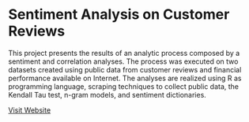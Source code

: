 # Sentiment Analysis on Customer Reviews

This project presents the results of an analytic process composed by a sentiment and correlation analyses. The process was executed on two datasets created using public data from customer reviews and financial performance available on Internet. The analyses are realized using R as programming language, scraping techniques to collect public data, the Kendall Tau test, n-gram models, and sentiment dictionaries.

[Visit Website](https://saulventura.github.io/Sentiment-Analysis/)
